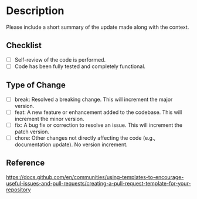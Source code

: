 # Description
Please include a short summary of the update made along with the context.

## Checklist
- [ ] Self-review of the code is performed.
- [ ] Code has been fully tested and completely functional.

## Type of Change
- [ ] break: Resolved a breaking change. This will increment the major version.
- [ ] feat: A new feature or enhancement added to the codebase. This will increment the minor version.
- [ ] fix: A bug fix or correction to resolve an issue. This will increment the patch version.
- [ ] chore: Other changes not directly affecting the code (e.g., documentation update). No version increment.

## Reference
https://docs.github.com/en/communities/using-templates-to-encourage-useful-issues-and-pull-requests/creating-a-pull-request-template-for-your-repository